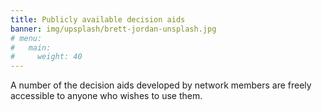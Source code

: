 ```yaml
---
title: Publicly available decision aids
banner: img/upsplash/brett-jordan-unsplash.jpg
# menu:
#   main:
#     weight: 40
---
```

A number of the decision aids developed by network members are freely accessible to anyone who wishes to use them.
<!--add blocks of content here to add more sections to the community page -->
